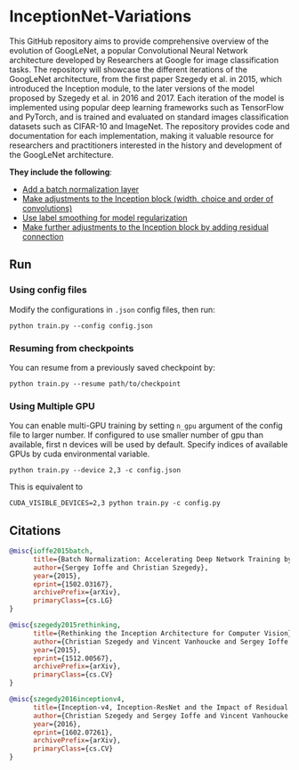 # InceptionNet-Variations
This GitHub repository aims to provide comprehensive overview of the evolution of GoogLeNet, a popular Convolutional Neural Network architecture developed by Researchers at Google for image classification tasks. The repository will showcase the different iterations of the GoogLeNet architecture, from the first paper Szegedy et al. in 2015, which introduced the Inception module, to the later versions of the model proposed by Szegedy et al. in 2016 and 2017. Each iteration of the model is implemented using popular deep learning frameworks such as TensorFlow and PyTorch, and is trained and evaluated on standard images classification datasets such as CIFAR-10 and ImageNet. The repository provides code and documentation for each implementation, making it valuable resource for researchers and practitioners interested in the history and development of the GoogLeNet architecture.

__They include the following__: 

* [Add a batch normalization layer](https://arxiv.org/abs/1502.03167)
* [Make adjustments to the Inception block (width, choice and order of convolutions)](https://arxiv.org/abs/1512.00567)
* [Use label smoothing for model regularization](https://arxiv.org/abs/1512.00567)
* [Make further adjustments to the Inception block by adding residual connection](https://arxiv.org/abs/1602.07261)

## Run 
### Using config files
Modify the configurations in `.json` config files, then run:

  ```
  python train.py --config config.json
  ```

### Resuming from checkpoints
You can resume from a previously saved checkpoint by:

  ```
  python train.py --resume path/to/checkpoint
  ```

### Using Multiple GPU
You can enable multi-GPU training by setting `n_gpu` argument of the config file to larger number.
If configured to use smaller number of gpu than available, first n devices will be used by default.
Specify indices of available GPUs by cuda environmental variable.
  ```
  python train.py --device 2,3 -c config.json
  ```
  This is equivalent to
  ```
  CUDA_VISIBLE_DEVICES=2,3 python train.py -c config.py
  ```


## Citations

```bibtex
@misc{ioffe2015batch,
      title={Batch Normalization: Accelerating Deep Network Training by Reducing Internal Covariate Shift}, 
      author={Sergey Ioffe and Christian Szegedy},
      year={2015},
      eprint={1502.03167},
      archivePrefix={arXiv},
      primaryClass={cs.LG}
}
```

```bibtex
@misc{szegedy2015rethinking,
      title={Rethinking the Inception Architecture for Computer Vision}, 
      author={Christian Szegedy and Vincent Vanhoucke and Sergey Ioffe and Jonathon Shlens and Zbigniew Wojna},
      year={2015},
      eprint={1512.00567},
      archivePrefix={arXiv},
      primaryClass={cs.CV}
}
```

```bibtex
@misc{szegedy2016inceptionv4,
      title={Inception-v4, Inception-ResNet and the Impact of Residual Connections on Learning}, 
      author={Christian Szegedy and Sergey Ioffe and Vincent Vanhoucke and Alex Alemi},
      year={2016},
      eprint={1602.07261},
      archivePrefix={arXiv},
      primaryClass={cs.CV}
}
```
